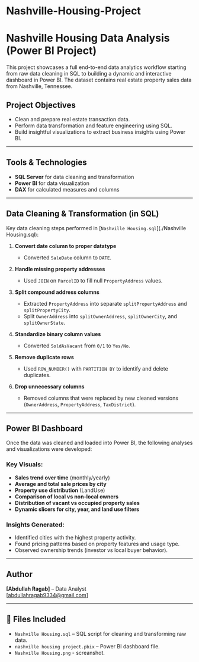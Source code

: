 # Nashville-Housing-Project
#  Nashville Housing Data Analysis (Power BI Project)

This project showcases a full end-to-end data analytics workflow starting from raw data cleaning in SQL to building a dynamic and interactive dashboard in Power BI. The dataset contains real estate property sales data from Nashville, Tennessee.

## Project Objectives
- Clean and prepare real estate transaction data.
- Perform data transformation and feature engineering using SQL.
- Build insightful visualizations to extract business insights using Power BI.

---

## Tools & Technologies
- **SQL Server** for data cleaning and transformation  
- **Power BI** for data visualization  
- **DAX** for calculated measures and columns

---

## Data Cleaning & Transformation (in SQL)

Key data cleaning steps performed in [`Nashville Housing.sql`](./Nashville Housing.sql):

1. **Convert date column to proper datatype**
   - Converted `SaleDate` column to `DATE`.

2. **Handle missing property addresses**
   - Used `JOIN` on `ParcelID` to fill null `PropertyAddress` values.

3. **Split compound address columns**
   - Extracted `PropertyAddress` into separate `splitPropertyAddress` and `splitPropertyCity`.
   - Split `OwnerAddress` into `splitOwnerAddress`, `splitOwnerCity`, and `splitOwnerState`.

4. **Standardize binary column values**
   - Converted `SoldAsVacant` from `0/1` to `Yes/No`.

5. **Remove duplicate rows**
   - Used `ROW_NUMBER()` with `PARTITION BY` to identify and delete duplicates.

6. **Drop unnecessary columns**
   - Removed columns that were replaced by new cleaned versions (`OwnerAddress`, `PropertyAddress`, `TaxDistrict`).

---

## Power BI Dashboard

Once the data was cleaned and loaded into Power BI, the following analyses and visualizations were developed:

### Key Visuals:
- **Sales trend over time** (monthly/yearly)
- **Average and total sale prices by city**
- **Property use distribution** (LandUse)
- **Comparison of local vs non-local owners**
- **Distribution of vacant vs occupied property sales**
- **Dynamic slicers for city, year, and land use filters**

### Insights Generated:
- Identified cities with the highest property activity.
- Found pricing patterns based on property features and usage type.
- Observed ownership trends (investor vs local buyer behavior).
---

##  Author
**[Abdullah Ragab]** – Data Analyst  
 [abdullahragab9334@gmail.com]   

---

## 📁 Files Included
- `Nashville Housing.sql` – SQL script for cleaning and transforming raw data.
- `nashville housing project.pbix` – Power BI dashboard file.
- `Nashville Housing.png` - screanshot.
